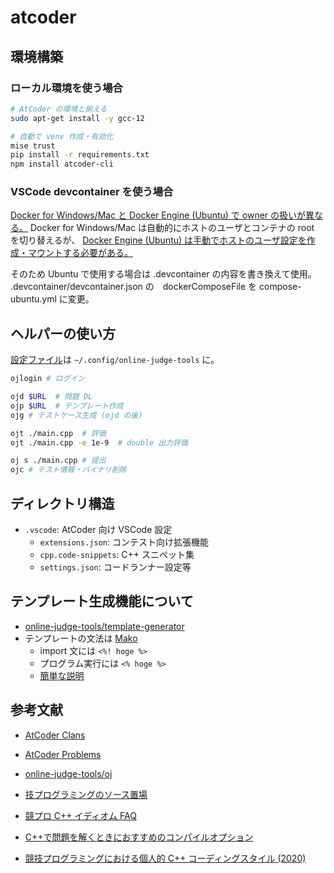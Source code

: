 # atcoder

## 環境構築

### ローカル環境を使う場合

```bash
# AtCoder の環境と揃える
sudo apt-get install -y gcc-12

# 自動で venv 作成・有効化
mise trust
pip install -r requirements.txt
npm install atcoder-cli
```

### VSCode devcontainer を使う場合

[Docker for Windows/Mac と Docker Engine (Ubuntu) で owner の扱いが異なる。](https://qiita.com/yohm/items/047b2e68d008ebb0f001)
Docker for Windows/Mac は自動的にホストのユーザとコンテナの root を切り替えるが、
[Docker Engine (Ubuntu) は手動でホストのユーザ設定を作成・マウントする必要がある。](http://wiki.ros.org/docker/Tutorials/GUI#login_as_yourself)

そのため Ubuntu で使用する場合は .devcontainer の内容を書き換えて使用。
.devcontainer/devcontainer.json の　dockerComposeFile を compose-ubuntu.yml に変更。

## ヘルパーの使い方

[設定ファイル](https://github.com/online-judge-tools/template-generator/blob/master/README.ja.md)は `~/.config/online-judge-tools` に。

```bash
ojlogin # ログイン

ojd $URL  # 問題 DL
ojp $URL  # テンプレート作成
ojg # テストケース生成 (ojd の後)

ojt ./main.cpp  # 評価
ojt ./main.cpp -e 1e-9  # double 出力評価

oj s ./main.cpp # 提出
ojc # テスト情報・バイナリ削除
```

## ディレクトリ構造

- `.vscode`: AtCoder 向け VSCode 設定
  - `extensions.json`: コンテスト向け拡張機能
  - `cpp.code-snippets`: C++ スニペット集
  - `settings.json`: コードランナー設定等

## テンプレート生成機能について

- [online-judge-tools/template-generator](https://github.com/online-judge-tools/template-generator/blob/master/README.ja.md)
- テンプレートの文法は [Mako](https://www.makotemplates.org/)
  - import 文には `<%! hoge %>`
  - プログラム実行には `<% hoge %>`
  - [簡単な説明](https://lab.hde.co.jp/2009/01/pythonmako.html)

## 参考文献

- [AtCoder Clans](https://kato-hiro.github.io/AtCoderClans/)
- [AtCoder Problems](https://kenkoooo.com/atcoder/#/table/)
- [online-judge-tools/oj](https://github.com/online-judge-tools/oj/blob/master/docs/getting-started.ja.md)

- [技プログラミングのソース置場](https://oraclesqlpuzzle.ninja-web.net/kyoupro/index.html)
- [競プロ C++ イディオム FAQ](https://rsk0315.hatenablog.com/entry/2020/05/09/170315#stdcintienullptr)

- [C++で問題を解くときにおすすめのコンパイルオプション](https://triple-four.hatenablog.com/entry/20210623/1624458051)
- [競技プログラミングにおける個人的 C++ コーディングスタイル (2020)](https://kmyk.github.io/blog/blog/2020/10/25/coding-style-for-competitive-programming/)
